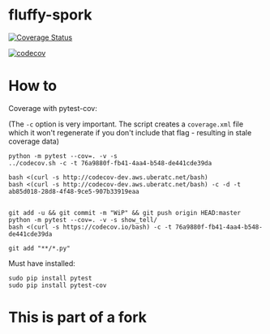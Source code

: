 # fluffy-spork

[![Coverage Status](https://coveralls.io/repos/github/gflaherty/fluffy-spork/badge.svg?branch=master)](https://coveralls.io/github/gflaherty/fluffy-spork?branch=master)

[![codecov](https://codecov.io/gh/gflaherty/fluffy-spork/branch/master/graph/badge.svg)](https://codecov.io/gh/gflaherty/fluffy-spork)

# How to
Coverage with pytest-cov:

(The `-c` option is very important. The script creates a `coverage.xml` file which it won't regenerate
if you don't include that flag - resulting in stale coverage data)
```
python -m pytest --cov=. -v -s
../codecov.sh -c -t 76a9880f-fb41-4aa4-b548-de441cde39da

bash <(curl -s http://codecov-dev.aws.uberatc.net/bash)
bash <(curl -s http://codecov-dev.aws.uberatc.net/bash) -c -d -t ab85d018-28d8-4f48-9ce5-907b33919eaa


git add -u && git commit -m "WiP" && git push origin HEAD:master
python -m pytest --cov=. -v -s show_tell/
bash <(curl -s https://codecov.io/bash) -c -t 76a9880f-fb41-4aa4-b548-de441cde39da

```

```
git add "**/*.py"
```

Must have installed:
```
sudo pip install pytest
sudo pip install pytest-cov
```

# This is part of a fork
